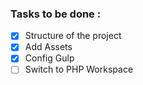 ### Tasks to be done : 

- [x] Structure of the project
- [x] Add Assets
- [x] Config Gulp
- [ ] Switch to PHP Workspace
